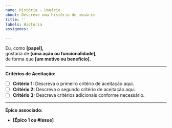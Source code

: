 ```yaml
---
name: História - Usuário
about: Descreve uma história de usuário
title: ''
labels: Historia
assignees: ''

---
```


Eu, como **[papel],**  
gostaria de **[uma ação ou funcionalidade],**  
de forma que **[um motivo ou benefício].**  

---

**Critérios de Aceitação:**  
- [ ] **Critério 1:** Descreva o primeiro critério de aceitação aqui.  
- [ ] **Critério 2:** Descreva o segundo critério de aceitação aqui.  
- [ ] **Critério 3:** Descreva critérios adicionais conforme necessário.

---

**Épico associado:**

- **[Épico 1 ou #issue]**